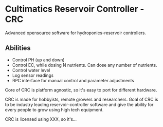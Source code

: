 # Cultimatics Reservoir Controller - CRC

Advanced opensource software for hydroponics-reservoir controllers.

## Abilities
- Control PH (up and down)
- Control EC, while dosing N nutrients. Can dose any number of nutrients.
- Control water level
- Log sensor readings
- RPC interface for manual control and parameter adjustments

Core of CRC is platform agnostic, so it's easy to port for different hardware.

CRC is made for hobbyists, remote growers and researchers.
Goal of CRC is to be industry leading reservoir-controller software and 
give the ability for every people to grow using high tech equipment.

CRC is licensed using XXX, so it's...